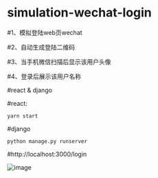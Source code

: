 # simulation-wechat-login

#1、模拟登陆web页wechat

#2、自动生成登陆二维码

#3、当手机微信扫描后显示该用户头像

#4、登录后展示该用户名称


#react & django 

#react:
```
yarn start 
```


#django
```
python manage.py runserver 
```


#http://localhost:3000/login

![image](https://github.com/YuZongYangHi/simulation-wechat-login/demo.gif)   

